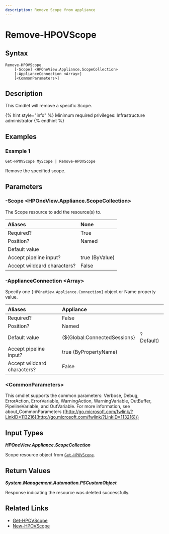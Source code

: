 ```yaml
---
description: Remove Scope from appliance
---
```


# Remove-HPOVScope

## Syntax

```text
Remove-HPOVScope
    [-Scope] <HPOneView.Appliance.ScopeCollection>
    [-ApplianceConnection <Array>]
    [<CommonParameters>]
```

## Description

This Cmdlet will remove a specific Scope.

{% hint style="info" %}
Minimum required privileges: Infrastructure administrator
{% endhint %}

## Examples

### Example 1

```text
Get-HPOVScope MyScope | Remove-HPOVScope
```

Remove the specified scope.

## Parameters

### -Scope &lt;HPOneView.Appliance.ScopeCollection&gt;

The Scope resource to add the resource\(s\) to.

| Aliases | None |
| :--- | :--- |
| Required? | True |
| Position? | Named |
| Default value |  |
| Accept pipeline input? | true \(ByValue\) |
| Accept wildcard characters? | False |

### -ApplianceConnection &lt;Array&gt;

Specify one `[HPOneView.Appliance.Connection]` object or Name property value.

| Aliases | Appliance |  |
| :--- | :--- | :--- |
| Required? | False |  |
| Position? | Named |  |
| Default value | \(${Global:ConnectedSessions} | ? Default\) |
| Accept pipeline input? | true \(ByPropertyName\) |  |
| Accept wildcard characters? | False |  |

### &lt;CommonParameters&gt;

This cmdlet supports the common parameters: Verbose, Debug, ErrorAction, ErrorVariable, WarningAction, WarningVariable, OutBuffer, PipelineVariable, and OutVariable. For more information, see about\_CommonParameters \([http://go.microsoft.com/fwlink/?LinkID=113216](http://go.microsoft.com/fwlink/?LinkID=113216)\)

## Input Types

_**HPOneView.Appliance.ScopeCollection**_

Scope resource object from [`Get-HPOVScope`](get-hpovscope.md).

## Return Values

_**System.Management.Automation.PSCustomObject**_

Response indicating the resource was deleted successfully.

## Related Links

* [Get-HPOVScope](get-hpovscope.md)
* [New-HPOVScope](new-hpovscope.md)

